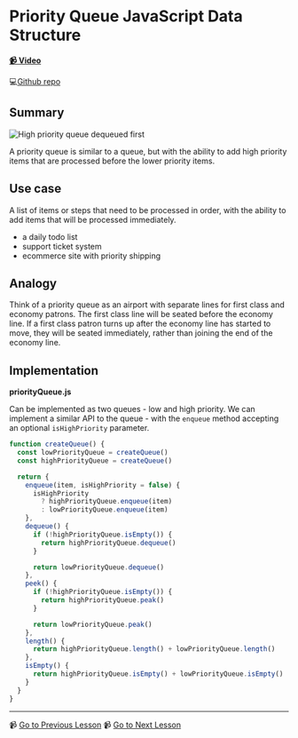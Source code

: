 # Priority Queue JavaScript Data Structure

**[📹 Video](https://egghead.io/lessons/javascript-priority-queue-javascript-data-structure)**

💻[Github repo](https://github.com/kyleshevlin/intro-to-data-structures-and-algorithms/blob/master/priorityQueue/priorityQueue.js)

## Summary

![High priority queue dequeued first](https://res.cloudinary.com/dg3gyk0gu/image/upload/v1602262874/transcript-images/03-javascript-priority-queue-javascript-data-structure-Priority-Queue.gif)

A priority queue is similar to a queue, but with the ability to add high priority items that are processed before the lower priority items.

## Use case

A list of items or steps that need to be processed in order, with the ability to add items that will be processed immediately.

- a daily todo list
- support ticket system
- ecommerce site with priority shipping

## Analogy

Think of a priority queue as an airport with separate lines for first class and economy patrons. The first class line will be seated before the economy line. If a first class patron turns up after the economy line has started to move, they will be seated immediately, rather than joining the end of the economy line.

## Implementation

**priorityQueue.js**

Can be implemented as two queues - low and high priority. We can implement a similar API to the queue - with the `enqueue` method accepting an optional `isHighPriority` parameter.

```js
function createQueue() {
  const lowPriorityQueue = createQueue()
  const highPriorityQueue = createQueue()

  return {
    enqueue(item, isHighPriority = false) {
      isHighPriority
        ? highPriorityQueue.enqueue(item)
        : lowPriorityQueue.enqueue(item)
    },
    dequeue() {
      if (!highPriorityQueue.isEmpty()) {
        return highPriorityQueue.dequeue()
      }

      return lowPriorityQueue.dequeue()
    },
    peek() {
      if (!highPriorityQueue.isEmpty()) {
        return highPriorityQueue.peak()
      }

      return lowPriorityQueue.peak()
    },
    length() {
      return highPriorityQueue.length() + lowPriorityQueue.length()
    },
    isEmpty() {
      return highPriorityQueue.isEmpty() + lowPriorityQueue.isEmpty()
    }
  }
}
```

---

📹 [Go to Previous Lesson](https://egghead.io/lessons/javascript-queue-data-structure-in-javascript)
📹 [Go to Next Lesson](https://egghead.io/lessons/javascript-stack-data-structure-in-javascript)

